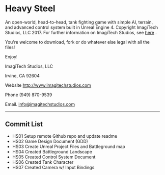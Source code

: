 # Heavy Steel


An open-world, head-to-head, tank fighting game with simple AI, terrain, and advanced control system built in Unreal Engine 4.
Copyright ImagiTech Studios, LLC 2017. For further information on ImagiTech Studios, see [here](http://www.imagitechstudios.com/) .


You're welcome to download, fork or do whatever else legal with all the files!


Enjoy!


ImagiTech Studios, LLC

Irvine, CA 92604

Website http://www.imagitechstudios.com

Phone (949) 870-9539

Email. info@imagitechstudios.com

---

## Commit List

* HS01 Setup remote Github repo and update readme
* HS02 Game Design Document (GDD)
* HS03 Create Unreal Project Files and Battleground map
* HS04 Created Battleground Landscape
* HS05 Created Control System Document
* HS06 Created Tank Character
* HS07 Created Camera w/ Input Bindings
